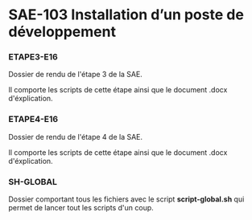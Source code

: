 # SAE-103 Installation d’un poste **d**e **développement**

### ETAPE3-E16

Dossier de rendu de l'étape 3 de la SAE.

Il comporte les scripts de cette étape ainsi que le document .docx d'éxplication.

### ETAPE4-E16

Dossier de rendu de l'étape 4 de la SAE.

Il comporte les scripts de cette étape ainsi que le document .docx d'éxplication.


### SH-GLOBAL

Dossier comportant tous les fichiers avec le script **script-global.sh**
qui permet de lancer tout les scripts d'un coup.
